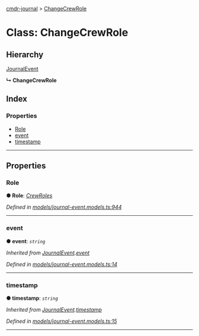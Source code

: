 [cmdr-journal](../README.md) > [ChangeCrewRole](../classes/changecrewrole.md)



# Class: ChangeCrewRole

## Hierarchy


 [JournalEvent](journalevent.md)

**↳ ChangeCrewRole**







## Index

### Properties

* [Role](changecrewrole.md#role)
* [event](changecrewrole.md#event)
* [timestamp](changecrewrole.md#timestamp)



---
## Properties
<a id="role"></a>

###  Role

**●  Role**:  *[CrewRoles](../enums/crewroles.md)* 

*Defined in [models/journal-event.models.ts:944](https://github.com/chrisbruford/cmdr-journal/blob/5b08b7d/src/models/journal-event.models.ts#L944)*





___

<a id="event"></a>

###  event

**●  event**:  *`string`* 

*Inherited from [JournalEvent](journalevent.md).[event](journalevent.md#event)*

*Defined in [models/journal-event.models.ts:14](https://github.com/chrisbruford/cmdr-journal/blob/5b08b7d/src/models/journal-event.models.ts#L14)*





___

<a id="timestamp"></a>

###  timestamp

**●  timestamp**:  *`string`* 

*Inherited from [JournalEvent](journalevent.md).[timestamp](journalevent.md#timestamp)*

*Defined in [models/journal-event.models.ts:15](https://github.com/chrisbruford/cmdr-journal/blob/5b08b7d/src/models/journal-event.models.ts#L15)*





___


